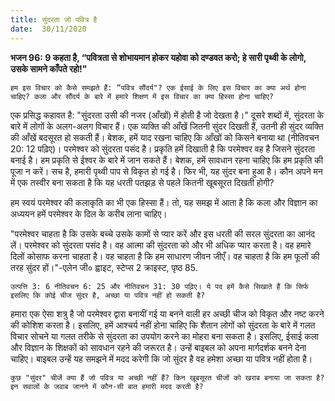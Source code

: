 ```yaml
---
title: सुंदरता जो पवित्र है
date:  30/11/2020
---
```


**भजन 96: 9 कहता है, “पवित्रता से शोभायमान होकर यहोवा को दण्डवत करो; हे सारी पृथ्वी के लोगो, उसके सामने काँपते रहो!"**

`हम इस विचार को कैसे समझते हैं: “पवित्र सौंदर्य"? एक ईसाई के लिए इस विचार का क्या अर्थ होना चाहिए? कला और सौंदर्य के बारे में हमारे शिक्षण में इस विचार का क्या हिस्सा होना चाहिए?`

एक प्रसिद्ध कहावत है: "सुंदरता उसी की नजर (आँखों) में होती है जो देखता है।" दूसरे शब्दों में, सुंदरता के बारे में लोगों के अलग-अलग विचार हैं। एक व्यक्ति की आँखें जितनी सुंदर दिखती हैं, उतनी ही सुंदर व्यक्ति की आँखें बदसूरत हो सकती हैं। बेशक, हमें याद रखना चाहिए कि आँखों को किसने बनाया था (नीतिवचन 20: 12 पढ़िए)। परमेश्वर को सुंदरता पसंद है। प्रकृति हमें दिखाती है कि परमेश्वर वह है जिसने सुंदरता बनाई है। हम प्रकृति से ईश्वर के बारे में जान सकते हैं। बेशक, हमें सावधान रहना चाहिए कि हम प्रकृति की पूजा न करें। सच है, हमारी पृथ्वी पाप से विकृत हो गई है। फिर भी, यह सुंदर बना हुआ है। कौन अपने मन में एक तस्वीर बना सकता है कि यह धरती पतझड़ से पहले कितनी खूबसूरत दिखती होगी?

हम स्वयं परमेश्वर की कलाकृति का भी एक हिस्सा हैं। तो, यह समझ में आता है कि कला और विज्ञान का अध्ययन हमें परमेश्वर के दिल के करीब लाना चाहिए।

"परमेश्वर चाहता है कि उसके बच्चे उसके कामों से प्यार करें और इस धरती की सरल सुंदरता का आनंद लें। परमेश्वर को सुंदरता पसंद है। वह आत्मा की सुंदरता को और भी अधिक प्यार करता है। वह हमारे दिलों कोसाफ करना चाहता है। वह चाहता है कि हम साधारण जीवन जीएँ। वह चाहता है कि हम फूलों की तरह सुंदर हों।"-एलेन जी० ह्वाइट, स्टेप्स 2 क्राइस्ट, पृष्ठ 85.

`उत्पत्ति 3: 6 नीतिवचन 6: 25 और नीतिवचन 31: 30 पढ़िए। ये पद हमें कैसे सिखाते हैं कि सिर्फ इसलिए कि कोई चीज सुंदर है, अच्छा या पवित्र नहीं हो सकती है?`

हमारा एक ऐसा शत्रु है जो परमेश्वर द्वारा बनायीं गई या बनने वाली हर अच्छी चीज को विकृत और नष्ट करने की कोशिश करता है। इसलिए, हमें आश्चर्य नहीं होना चाहिए कि शैतान लोगों को सुंदरता के बारे में गलत विचार सोचने या गलत तरीके से सुंदरता का उपयोग करने का मोहरा बना सकता है। इसलिए, ईसाई कला और विज्ञान के शिक्षकों को सावधान रहने की जरूरत है। उन्हें बाइबल को अपना मार्गदर्शक बनने देना चाहिए। बाइबल उन्हें यह समझने में मदद करेगी कि जो सुंदर है वह हमेशा अच्छा या पवित्र नहीं होता है।

`कुछ "सुंदर" चीजें क्या हैं जो पवित्र या अच्छी नहीं हैं? किन खूबसूरत चीजों को खराब बनाया जा सकता है? इन सवालों के जवाब जानने में कौन-सी बात हमारी मदद करती है?`